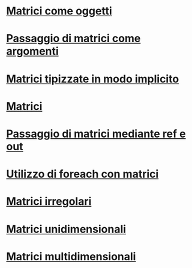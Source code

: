 # [Matrici come oggetti](arrays-as-objects.md)
# [Passaggio di matrici come argomenti](passing-arrays-as-arguments.md)
# [Matrici tipizzate in modo implicito](implicitly-typed-arrays.md)
# [Matrici](index.md)
# [Passaggio di matrici mediante ref e out](passing-arrays-using-ref-and-out.md)
# [Utilizzo di foreach con matrici](using-foreach-with-arrays.md)
# [Matrici irregolari](jagged-arrays.md)
# [Matrici unidimensionali](single-dimensional-arrays.md)
# [Matrici multidimensionali](multidimensional-arrays.md)
